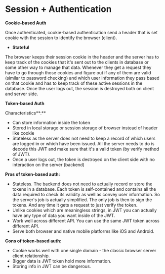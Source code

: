 # Session + Authentication

**Cookie-based Auth**

Once authenticated, cookie-based authentication send a header that is set cookie with the session to identify the browser \(client\). 

* **Stateful**

The browser keeps their session cookie in the header and the server has to keep track of the cookies that it's sent out to the clients in database or some other way to manage that data. Whenever they get a request they have to go through those cookies and figure out if any of them are valid \(similar to password checking\) and which user information they pass based on that cookie and has to keep track of these active sessions in the database. Once the user logs out, the session is destroyed both on client and server side.

**Token-based Auth**

Characteristics**:**

* Can store information inside the token
* Stored in local storage or session storage of browser instead of header like cookie
* Stateless as the server does not need to keep a record of which users are logged in or which have been issued. All the server needs to do is decode this JWT and make sure that it's a valid token \(by verify method of JWT\).
* Once a user logs out, the token is destroyed on the client side with no interaction on the server \(backend\)

**Pros of token-based auth:**

* Stateless. The backend does not need to actually record or store the tokens in a database. Each token is self-contained and contains all the data required to check its validity as well as convey user information. So the server's job is actually simplified. The only job is then to sign the tokens. And any time it gets a request to just verify the token.
* Unlike cookies which are meaningless strings, in JWT you can actually have any type of data you want inside of the JWT.
* Work well across different API. You can use the same JWT token across different API.
* Serve both browser and native mobile platforms like iOS and Android.

**Cons of token-based auth:**

* Cookie works well with one single domain - the classic browser server client relationship.
* Bigger data is JWT token hold more information.
* Storing info in JWT can be dangerous.

